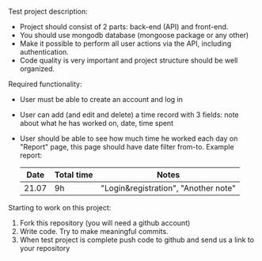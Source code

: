 Test project description:
* Project should consist of 2 parts: back-end (API) and front-end.
* You should use mongodb database (mongoose package or any other)
* Make it possible to perform all user actions via the API, including authentication.
* Code quality is very important and project structure should be well organized.

Required functionality:
* User must be able to create an account and log in
* User can add (and edit and delete) a time record with 3 fields: note about what he has worked on, date, time spent
* User should be able to see how much time he worked each day on "Report" page, this page should have date filter from-to. Example report:

  Date  | Total time | Notes
  ----  | ---------- | -----
  21.07 | 9h         | "Login&registration", "Another note"

Starting to work on this project:
1. Fork this repository (you will need a github account)
2. Write code. Try to make meaningful commits.
3. When test project is complete push code to github and send us a link to your repository
